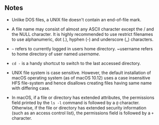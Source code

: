 ## Notes

-   Unlike DOS files, a UNIX file doesn't contain an end-of-file mark.

-   A file name may consist of almost any ASCII character except the / and the NULL character. It is highly recommended to use restrict filenames to use alphanumeric, dot (.), hyphen (-) and underscore (_) characters.

-   `~` refers to currently logged in users home directory. ~username refers to home directory of user named _username_.

-   `cd -` is a handy shortcut to switch to the last accessed directory.

-   UNIX file system is case sensitive. However, the default installation of macOS operating system (as of macOS 10.12) uses a case insensitive HFS file-system and hence disallows creating files having same name with differing case.

-   In macOS, if a file or directory has extended attributes, the permissions field printed by the `ls -l` command is followed by a `@` character.  Otherwise, if the file or directory has extended security information (such as an access control list), the permissions field is followed by a `+` character.
